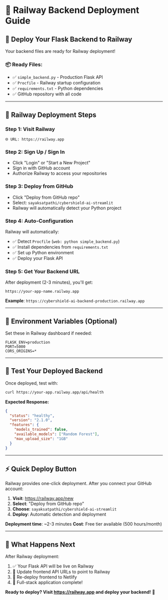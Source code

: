 # 🚂 Railway Backend Deployment Guide

## 🚀 **Deploy Your Flask Backend to Railway**

Your backend files are ready for Railway deployment!

### 📦 **Ready Files:**
- ✅ `simple_backend.py` - Production Flask API
- ✅ `Procfile` - Railway startup configuration  
- ✅ `requirements.txt` - Python dependencies
- ✅ GitHub repository with all code

---

## 🚂 **Railway Deployment Steps**

### **Step 1: Visit Railway**
```
🌐 URL: https://railway.app
```

### **Step 2: Sign Up / Sign In**
- Click "Login" or "Start a New Project"
- Sign in with GitHub account
- Authorize Railway to access your repositories

### **Step 3: Deploy from GitHub**
- Click "Deploy from GitHub repo"
- Select: `sayaksatpathi/cybershield-ai-streamlit`
- Railway will automatically detect your Python project

### **Step 4: Auto-Configuration**
Railway will automatically:
- ✅ Detect `Procfile` (`web: python simple_backend.py`)
- ✅ Install dependencies from `requirements.txt`
- ✅ Set up Python environment
- ✅ Deploy your Flask API

### **Step 5: Get Your Backend URL**
After deployment (2-3 minutes), you'll get:
```
https://your-app-name.railway.app
```

**Example**: `https://cybershield-ai-backend-production.railway.app`

---

## 🔧 **Environment Variables (Optional)**

Set these in Railway dashboard if needed:
```
FLASK_ENV=production
PORT=5000
CORS_ORIGINS=*
```

---

## 🧪 **Test Your Deployed Backend**

Once deployed, test with:
```bash
curl https://your-app.railway.app/api/health
```

**Expected Response:**
```json
{
  "status": "healthy",
  "version": "2.1.0",
  "features": {
    "models_trained": false,
    "available_models": ["Random Forest"],
    "max_upload_size": "1GB"
  }
}
```

---

## ⚡ **Quick Deploy Button**

Railway provides one-click deployment. After you connect your GitHub account:

1. **Visit**: https://railway.app/new
2. **Select**: "Deploy from GitHub repo"
3. **Choose**: `sayaksatpathi/cybershield-ai-streamlit`
4. **Deploy**: Automatic detection and deployment

**Deployment time**: ~2-3 minutes
**Cost**: Free tier available (500 hours/month)

---

## 🎯 **What Happens Next**

After Railway deployment:
1. ✅ Your Flask API will be live on Railway
2. 🔧 Update frontend API URLs to point to Railway
3. 📱 Re-deploy frontend to Netlify
4. 🎉 Full-stack application complete!

**Ready to deploy? Visit https://railway.app and deploy your backend!** 🚂
